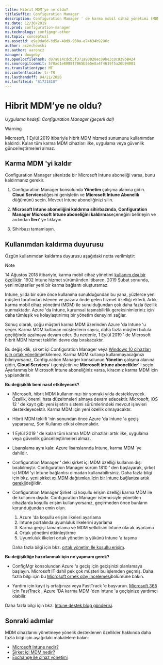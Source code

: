 ```yaml
---
title: Hibrit MDM’ye ne oldu?
titleSuffix: Configuration Manager
description: Configuration Manager ' de karma mobil cihaz yönetimi (MDM) kullanımdan kaldırılması hakkında bilgi edinin
ms.date: 12/30/2019
ms.prod: configuration-manager
ms.technology: configmgr-other
ms.topic: conceptual
ms.assetid: e9e0da6d-bd5a-48d9-930a-e74b34b9286c
author: aczechowski
ms.author: aaroncz
manager: dougeby
ms.openlocfilehash: d07a014cdcb3f371a90028ec09be3c0c939b8424
ms.sourcegitcommit: 578ad1e8088f7065b565e8a4f4619f5a26b94001
ms.translationtype: MT
ms.contentlocale: tr-TR
ms.lasthandoff: 04/21/2020
ms.locfileid: "81721818"
---
```

# <a name="what-happened-to-hybrid-mdm"></a>Hibrit MDM’ye ne oldu?

*Uygulama hedefi: Configuration Manager (geçerli dal)*

> [!WARNING]
> Microsoft, 1 Eylül 2019 itibariyle hibrit MDM hizmeti sunumunu kullanımdan kaldırdı. Kalan tüm karma MDM cihazları ilke, uygulama veya güvenlik güncelleştirmeleri almaz.

## <a name="remove-hybrid-mdm"></a>Karma MDM 'yi kaldır

Configuration Manager sitenizde bir Microsoft Intune aboneliği varsa, bunu kaldırmanız gerekir.

1. Configuration Manager konsolunda **Yönetim** çalışma alanına gidin. **Cloud Services**öğesini genişletin ve **Microsoft Intune Abonelik** düğümünü seçin. Mevcut Intune aboneliğinizi silin.

1. **Microsoft Intune aboneliğini kaldırma sihirbazında**, **Configuration Manager Microsoft Intune aboneliğini kaldırma**seçeneğini belirleyin ve ardından **İleri**' ye tıklayın.

1. Sihirbazı tamamlayın.

## <a name="deprecation-announcement"></a>Kullanımdan kaldırma duyurusu

Özgün kullanımdan kaldırma duyurusu aşağıdaki notta verilmiştir:

> [!NOTE]  
> 14 Ağustos 2018 itibariyle, karma mobil cihaz yönetimi [kullanım dışı bir özelliktir](../../core/plan-design/changes/deprecated/removed-and-deprecated-cmfeatures.md). 1902 Intune hizmet sürümünden itibaren, 2019 Şubat sonunda, yeni müşteriler yeni bir karma bağlantı oluşturamaz.
> <!--Intune feature 2683117-->  
> Intune, yılda bir süre önce kullanıma sunulduğundan bu yana, yüzlerce yeni müşteri tarafından istenen ve pazara önde gelen hizmet özelliği ekledi. Artık karma mobil cihaz yönetimi (MDM) ile sunulduğundan çok daha fazla özellik sunmaktadır. Azure 'da Intune, kurumsal taşınabilirlik gereksinimleriniz için daha tümleşik ve kolaylaştırılmış bir yönetim deneyimi sağlar.
>
> Sonuç olarak, çoğu müşteri karma MDM üzerinden Azure 'da Intune 'u seçer. Karma MDM kullanan müşterilerin sayısı, daha fazla müşteri buluta geçtiğinde azalmaya devam eder. Bu nedenle, 1 Eylül 2019 ' de Microsoft hibrit MDM hizmet teklifini devre dışı bırakacaktır.
>
> Bu değişiklik, şirket içi Configuration Manager veya [Windows 10 cihazları için ortak yönetimi](../../comanage/overview.md)etkilemez. Karma MDM kullanıp kullanmayacağınızı bilmiyorsanız, Configuration Manager konsolunun **Yönetim** çalışma alanına gidin, **Cloud Services**' i genişletin ve **Microsoft Intune abonelikler**' i seçin. Ayarlanmış bir Microsoft Intune aboneliğiniz varsa, kiracınız karma MDM için yapılandırılır.
>
> **Bu değişiklik beni nasıl etkileyecek?**
>
> - Microsoft, hibrit MDM kullanımınızı bir sonraki yılda destekleyecek. Özellik, önemli hata düzeltmeleri almaya devam edecektir. Microsoft, iOS 12 ' de kayıt gibi yeni işletim sistemi sürümlerindeki mevcut işlevleri destekleyecektir. Karma MDM için yeni özellik olmayacaktır.  
>
> - Hibrit MDM teklifi 'nin sonundan önce Azure 'da Intune 'a geçiş yaparsanız, Son Kullanıcı etkisi olmamalıdır.  
>
> - 1 Eylül 2019 ' de kalan tüm karma MDM cihazları artık ilke, uygulama veya güvenlik güncelleştirmeleri almaz.  
>
> - Lisanslama aynı kalır. Azure lisanslarında Intune, karma MDM 'ye dahildir.  
>
> - Configuration Manager ' deki şirket içi MDM özelliği kullanım dışı bırakılmıştır. Configuration Manager sürüm 1810 ' den başlayarak, şirket içi MDM 'yi Intune bağlantısı olmadan kullanabilirsiniz. Daha fazla bilgi için bkz. [yeni şirket ıçı MDM dağıtımları Için bir Intune bağlantısı artık gerekli](../../core/plan-design/changes/whats-new-in-version-1810.md#bkmk_opmdm)değildir.
>
> - Configuration Manager Şirket içi koşullu erişim özelliği karma MDM ile de kullanım dışıdır. Configuration Manager istemcisiyle yönetilen cihazlarda koşullu erişim kullanıyorsanız, geçirmeden önce bunların korunduğundan emin olun.
>     1. Azure 'da koşullu erişim ilkeleri ayarlama
>     2. Intune portalında uyumluluk ilkelerini ayarlama
>     3. Karma geçişi tamamlama ve MDM yetkilisini Intune olarak ayarlama
>     4. Ortak yönetimi etkinleştirme
>     5. Uyumluluk ilkeleri ortak yönetim iş yükünü Intune 'a taşıma
>
>     Daha fazla bilgi için bkz. [ortak yönetim Ile koşullu erişim](../../comanage/quickstart-conditional-access.md).
>
> **Bu değişikliğe hazırlanmak için ne yapmam gerek?**
>
> - ConfigMgr konsolundan Azure 'a geçiş için geçişinizi planlamaya başlayın. Microsoft IT dahil pek çok müşteri bu işlemden geçmiş. Daha fazla bilgi için bu [Microsoft örnek olay incelemesi](https://aka.ms/Intune_MSFT)bölümüne bakın.  
>
> - Yardım için kayıt iş ortağınıza veya FastTrack 'e başvurun. [Microsoft 365 Için FastTrack](https://aka.ms/hybrid_fasttrack) , Azure 'DA karma MDM 'den Intune 'a geçişinize yardımcı olabilir.
>
> Daha fazla bilgi için bkz. [Intune destek blog gönderisi](https://aka.ms/hybrid_notification).

## <a name="next-steps"></a>Sonraki adımlar

MDM cihazlarını yönetmeye yönelik desteklenen özellikler hakkında daha fazla bilgi için aşağıdaki makalelere bakın:

- [Microsoft Intune nedir?](https://docs.microsoft.com/intune/what-is-intune)
- [Şirket içi MDM nedir?](manage-mobile-devices-with-on-premises-infrastructure.md)
- [Exchange ile cihaz yönetimi](../deploy-use/manage-mobile-devices-with-exchange-activesync.md)
